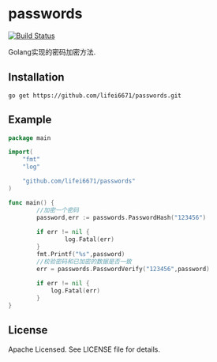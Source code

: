 # passwords

[![Build Status](https://travis-ci.org/lifei6671/phalcondocs.svg?branch=master)](https://travis-ci.org/lifei6671/phalcondocs)

Golang实现的密码加密方法.

## Installation 

```git
go get https://github.com/lifei6671/passwords.git
```

## Example

```go
package main

import(
    "fmt"
    "log"

    "github.com/lifei6671/passwords"
)

func main() {
        //加密一个密码
        password,err := passwords.PasswordHash("123456")
        
        if err != nil {
                log.Fatal(err)
        }
        fmt.Printf("%s",password)
        //校验密码和已加密的数据是否一致
        err = passwords.PasswordVerify("123456",password)
        
        if err != nil {
            log.Fatal(err)
        }
}
```

## License

Apache Licensed. See LICENSE file for details.